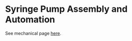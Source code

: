 # Syringe Pump Assembly and Automation

See mechanical page [here](/SyringePumpDemo/mechanical.html).
